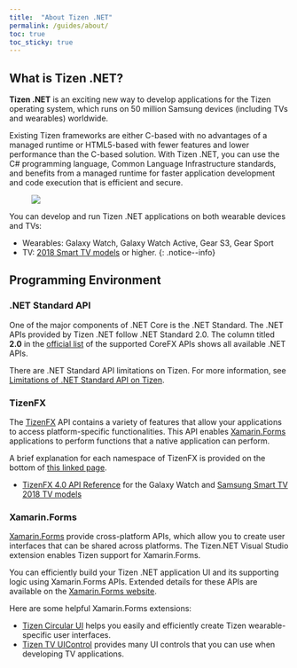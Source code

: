 ```yaml
---
title:  "About Tizen .NET"
permalink: /guides/about/
toc: true
toc_sticky: true
---
```


## What is Tizen .NET?
**Tizen .NET** is an exciting new way to develop applications for the Tizen operating system, which runs on 50 million Samsung devices (including TVs and wearables) worldwide.

Existing Tizen frameworks are either C-based with no advantages of a managed runtime or HTML5-based with fewer features and lower performance than the C-based solution. With Tizen .NET, you can use the C# programming language, Common Language Infrastructure standards, and benefits from a managed runtime for faster application development and code execution that is efficient and secure.

<figure>
    <img src="{{site.url}}{{site.baseurl}}/assets/images/guides/cs_overview.png">
</figure>

You can develop and run Tizen .NET applications on both wearable devices and TVs: <br/>
  - Wearables: Galaxy Watch, Galaxy Watch Active, Gear S3, Gear Sport
  - TV: [2018 Smart TV models](https://developer.samsung.com/tv/develop/specifications/tv-model-groups) or higher.
  {: .notice--info}



## Programming Environment

### .NET Standard API
One of the major components of .NET Core is the .NET Standard. The .NET APIs provided by Tizen .NET follow .NET Standard 2.0. The column titled **2.0** in the [official list](https://docs.microsoft.com/en-us/dotnet/standard/net-standard) of the supported CoreFX APIs shows all available .NET APIs.

There are .NET Standard API limitations on Tizen. For more information, see [Limitations of .NET Standard API on Tizen](https://developer.tizen.org/development/api-reference/.net-application/limitations-.net-standard-api-on-tizen).

### TizenFX
The [TizenFX](https://github.com/Samsung/TizenFX) API contains a variety of features that allow your applications to access platform-specific functionalities. This API enables [Xamarin.Forms](https://docs.microsoft.com/en-us/xamarin/xamarin-forms/get-started/) applications to perform functions that a native application can perform.

A brief explanation for each namespace of TizenFX is provided on the bottom of [this linked page](https://developer.tizen.org/development/api-reference/.net-application).

- [TizenFX 4.0 API Reference](https://samsung.github.io/TizenFX/API4/) for the Galaxy Watch and [Samsung Smart TV 2018 TV models](https://developer.samsung.com/tv/develop/specifications/tv-model-groups)

### Xamarin.Forms
[Xamarin.Forms](https://docs.microsoft.com/en-us/xamarin/xamarin-forms/get-started/) provide cross-platform APIs, which allow you to create user interfaces that can be shared across platforms. The Tizen.NET Visual Studio extension enables Tizen support for Xamarin.Forms.

You can efficiently build your Tizen .NET application UI and its supporting logic using Xamarin.Forms APIs. Extended details for these APIs are available on the [Xamarin.Forms website](https://docs.microsoft.com/en-us/dotnet/api/Xamarin.Forms?view=xamarin-forms).

Here are some helpful Xamarin.Forms extensions:
 - [Tizen Circular UI]({{site.url}}{{site.baseurl}}/resources/SamsungWearables#tizen-circular-ui-apis) helps you easily and efficiently create Tizen wearable-specific user interfaces.
 - [Tizen TV UIControl]({{site.url}}{{site.baseurl}}/resources/SamsungSmartTV#tizen-tv-uicontrols) provides many UI controls that you can use when developing TV applications.
